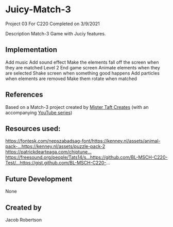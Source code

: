 # Juicy-Match-3
Project 03 For C220 
Completed on 3/9/2021

Description
Match-3 Game with Juciy features.

## Implementation
Add music
Add sound effect
Make the elements fall off the screen when they are matched
Level 2
End game screen
Animate elements when they are selected
Shake screen when something good happens
Add particles when elements are removed
Make them rotate when matched

## References
Based on a Match-3 project created by [Mister Taft Creates](https://github.com/mistertaftcreates/Godot_match_3) (with an accompanying [YouTube series](https://www.youtube.com/playlist?list=PL4vbr3u7UKWqwQlvwvgNcgDL1p_3hcNn2))

## Resources used:
https://fontesk.com/nepszabadsag-font/​
https://kenney.nl/assets/animal-pack-...​
https://kenney.nl/assets/puzzle-pack-2​
https://patrickdearteaga.com/chiptune...​
https://freesound.org/people/Tats14/s...​
https://github.com/BL-MSCH-C220-Test/...​
https://gist.github.com/BL-MSCH-C220-...

## Future Development
None

## Created by
Jacob Robertson
